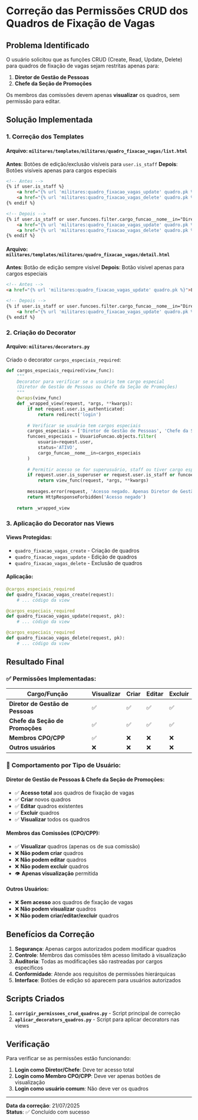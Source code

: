 # Correção das Permissões CRUD dos Quadros de Fixação de Vagas

## Problema Identificado
O usuário solicitou que as funções CRUD (Create, Read, Update, Delete) para quadros de fixação de vagas sejam restritas apenas para:
1. **Diretor de Gestão de Pessoas**
2. **Chefe da Seção de Promoções**

Os membros das comissões devem apenas **visualizar** os quadros, sem permissão para editar.

## Solução Implementada

### 1. Correção dos Templates

#### **Arquivo**: `militares/templates/militares/quadro_fixacao_vagas/list.html`
**Antes**: Botões de edição/exclusão visíveis para `user.is_staff`
**Depois**: Botões visíveis apenas para cargos especiais

```html
<!-- Antes -->
{% if user.is_staff %}
    <a href="{% url 'militares:quadro_fixacao_vagas_update' quadro.pk %}">Editar</a>
    <a href="{% url 'militares:quadro_fixacao_vagas_delete' quadro.pk %}">Excluir</a>
{% endif %}

<!-- Depois -->
{% if user.is_staff or user.funcoes.filter.cargo_funcao__nome__in="Diretor de Gestão de Pessoas,Chefe da Seção de Promoções" status="ATIVO" %}
    <a href="{% url 'militares:quadro_fixacao_vagas_update' quadro.pk %}">Editar</a>
    <a href="{% url 'militares:quadro_fixacao_vagas_delete' quadro.pk %}">Excluir</a>
{% endif %}
```

#### **Arquivo**: `militares/templates/militares/quadro_fixacao_vagas/detail.html`
**Antes**: Botão de edição sempre visível
**Depois**: Botão visível apenas para cargos especiais

```html
<!-- Antes -->
<a href="{% url 'militares:quadro_fixacao_vagas_update' quadro.pk %}">Editar</a>

<!-- Depois -->
{% if user.is_staff or user.funcoes.filter.cargo_funcao__nome__in="Diretor de Gestão de Pessoas,Chefe da Seção de Promoções" status="ATIVO" %}
    <a href="{% url 'militares:quadro_fixacao_vagas_update' quadro.pk %}">Editar</a>
{% endif %}
```

### 2. Criação do Decorator

#### **Arquivo**: `militares/decorators.py`
Criado o decorator `cargos_especiais_required`:

```python
def cargos_especiais_required(view_func):
    """
    Decorator para verificar se o usuário tem cargo especial
    (Diretor de Gestão de Pessoas ou Chefe da Seção de Promoções)
    """
    @wraps(view_func)
    def _wrapped_view(request, *args, **kwargs):
        if not request.user.is_authenticated:
            return redirect('login')
        
        # Verificar se usuário tem cargos especiais
        cargos_especiais = ['Diretor de Gestão de Pessoas', 'Chefe da Seção de Promoções']
        funcoes_especiais = UsuarioFuncao.objects.filter(
            usuario=request.user,
            status='ATIVO',
            cargo_funcao__nome__in=cargos_especiais
        )
        
        # Permitir acesso se for superusuário, staff ou tiver cargo especial
        if request.user.is_superuser or request.user.is_staff or funcoes_especiais.exists():
            return view_func(request, *args, **kwargs)
        
        messages.error(request, 'Acesso negado. Apenas Diretor de Gestão de Pessoas e Chefe da Seção de Promoções podem realizar esta ação.')
        return HttpResponseForbidden('Acesso negado')
    
    return _wrapped_view
```

### 3. Aplicação do Decorator nas Views

#### **Views Protegidas**:
- `quadro_fixacao_vagas_create` - Criação de quadros
- `quadro_fixacao_vagas_update` - Edição de quadros  
- `quadro_fixacao_vagas_delete` - Exclusão de quadros

#### **Aplicação**:
```python
@cargos_especiais_required
def quadro_fixacao_vagas_create(request):
    # ... código da view

@cargos_especiais_required
def quadro_fixacao_vagas_update(request, pk):
    # ... código da view

@cargos_especiais_required
def quadro_fixacao_vagas_delete(request, pk):
    # ... código da view
```

## Resultado Final

### ✅ **Permissões Implementadas:**

| Cargo/Função | Visualizar | Criar | Editar | Excluir |
|--------------|------------|-------|--------|---------|
| **Diretor de Gestão de Pessoas** | ✅ | ✅ | ✅ | ✅ |
| **Chefe da Seção de Promoções** | ✅ | ✅ | ✅ | ✅ |
| **Membros CPO/CPP** | ✅ | ❌ | ❌ | ❌ |
| **Outros usuários** | ❌ | ❌ | ❌ | ❌ |

### 🎯 **Comportamento por Tipo de Usuário:**

#### **Diretor de Gestão de Pessoas & Chefe da Seção de Promoções:**
- ✅ **Acesso total** aos quadros de fixação de vagas
- ✅ **Criar** novos quadros
- ✅ **Editar** quadros existentes
- ✅ **Excluir** quadros
- ✅ **Visualizar** todos os quadros

#### **Membros das Comissões (CPO/CPP):**
- ✅ **Visualizar** quadros (apenas os de sua comissão)
- ❌ **Não podem criar** quadros
- ❌ **Não podem editar** quadros
- ❌ **Não podem excluir** quadros
- 👁️ **Apenas visualização** permitida

#### **Outros Usuários:**
- ❌ **Sem acesso** aos quadros de fixação de vagas
- ❌ **Não podem visualizar** quadros
- ❌ **Não podem criar/editar/excluir** quadros

## Benefícios da Correção

1. **Segurança**: Apenas cargos autorizados podem modificar quadros
2. **Controle**: Membros das comissões têm acesso limitado à visualização
3. **Auditoria**: Todas as modificações são rastreadas por cargos específicos
4. **Conformidade**: Atende aos requisitos de permissões hierárquicas
5. **Interface**: Botões de edição só aparecem para usuários autorizados

## Scripts Criados

1. **`corrigir_permissoes_crud_quadros.py`** - Script principal de correção
2. **`aplicar_decorators_quadros.py`** - Script para aplicar decorators nas views

## Verificação

Para verificar se as permissões estão funcionando:

1. **Login como Diretor/Chefe**: Deve ter acesso total
2. **Login como Membro CPO/CPP**: Deve ver apenas botões de visualização
3. **Login como usuário comum**: Não deve ver os quadros

---

**Data da correção**: 21/07/2025  
**Status**: ✅ Concluído com sucesso 